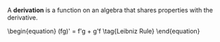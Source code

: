 A **derivation** is a function on an algebra that shares properties with the derivative.

\begin{equation}
(fg)' = f'g + g'f \tag{Leibniz Rule}
\end{equation}